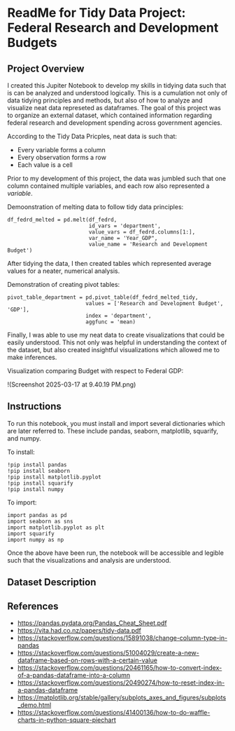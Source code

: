 # ReadMe for Tidy Data Project: Federal Research and Development Budgets

## Project Overview

I created this Jupiter Notebook to develop my skills in tidying data such that is can be analyzed and understood logically. This is a cumulation not only of data tidying principles and methods, but also of how to analyze and visualize neat data represeted as dataframes. The goal of this project was to organize an external dataset, which contained information regarding federal research and development spending across government agencies. 

According to the Tidy Data Pricples, neat data is such that:
- Every variable forms a column
- Every observation forms a row
- Each value is a cell

Prior to my development of this project, the data was jumbled such that one column contained multiple variables, and each row also represented a *variable*. 

Demoonstration of melting data to follow tidy data principles:

```
df_fedrd_melted = pd.melt(df_fedrd,
                          id_vars = 'department',
                          value_vars = df_fedrd.columns[1:],
                          var_name = 'Year_GDP",
                          value_name = 'Research and Development Budget')
```

After tidying the data, I then created tables which represented average values for a neater, numerical analysis. 

Demonstration of creating pivot tables:

```
pivot_table_department = pd.pivot_table(df_fedrd_melted_tidy,
                         values = ['Research and Development Budget', 'GDP'],
                         index = 'department',
                         aggfunc = 'mean)
```

Finally, I was able to use my neat data to create visualizations that could be easily understood. This not only was helpful in understanding the context of the dataset, but also created insightful visualizations which allowed me to make inferences. 

Visualization comparing Budget with respect to Federal GDP:

!(Screenshot 2025-03-17 at 9.40.19 PM.png)

## Instructions

To run this notebook, you must install and import several dictionaries which are later referred to. These include pandas, seaborn, matplotlib, squarify, and numpy.

To install: 

```
!pip install pandas
!pip install seaborn
!pip install matplotlib.pyplot
!pip install squarify
!pip install numpy
```

To import:

```
import pandas as pd
import seaborn as sns
import matplotlib.pyplot as plt
import squarify
import numpy as np
```

Once the above have been run, the notebook will be accessible and legible such that the visualizations and analysis are understood. 

## Dataset Description



## References 
- https://pandas.pydata.org/Pandas_Cheat_Sheet.pdf 
- https://vita.had.co.nz/papers/tidy-data.pdf 
- https://stackoverflow.com/questions/15891038/change-column-type-in-pandas 
- https://stackoverflow.com/questions/51004029/create-a-new-dataframe-based-on-rows-with-a-certain-value 
- https://stackoverflow.com/questions/20461165/how-to-convert-index-of-a-pandas-dataframe-into-a-column
- https://stackoverflow.com/questions/20490274/how-to-reset-index-in-a-pandas-dataframe
- https://matplotlib.org/stable/gallery/subplots_axes_and_figures/subplots_demo.html
- https://stackoverflow.com/questions/41400136/how-to-do-waffle-charts-in-python-square-piechart